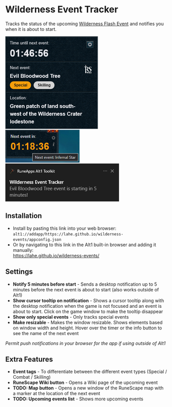 # Wilderness Event Tracker

Tracks the status of the upcoming [Wilderness Flash Event](https://runescape.wiki/w/Wilderness_Flash_Events) and
notifies you when it is about to start.

![wilderness-events](/public/wildtracker.png)  
![compact](/public/compact.png)  
![notification](/public/notification.png)  

## Installation

- Install by pasting this link into your web browser:  
  `alt1://addapp/https://lahe.github.io/wilderness-events/appconfig.json`
- Or by navigating to this link in the Alt1 built-in browser and adding it manually:  
  https://lahe.github.io/wilderness-events/

## Settings

- **Notify 5 minutes before start** - Sends a desktop notification up to 5 minutes before the next event is about to
  start (also works outside of Alt1)
- **Show cursor tooltip on notification** - Shows a cursor tooltip along with the desktop notification when the game is
  not focused and an event is about to start. Click on the game window to make the tooltip disappear
- **Show only special events** - Only tracks special events
- **Make resizable** - Makes the window resizable. Shows elements based on window width and height.
  Hover over the timer or the info button to see the name of the next event

*Permit push notifications in your browser for the app if using outside of Alt1*

## Extra Features

- **Event tags** - To differentiate between the different event types (Special / Combat / Skilling)
- **RuneScape Wiki button** - Opens a Wiki page of the upcoming event
- **TODO: Map button** - Opens a new window of the RuneScape map with a marker at the location of the next event
- **TODO: Upcoming events list** - Shows more upcoming events
